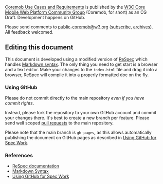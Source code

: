 [Coremob Use Cases and Requirements](http://coremob.github.com/coremob-ucr/index.html) is published by the [W3C Core Mobile Web Platform Community Group](http://coremob.org) (Coremob, for short) as an CG Draft. Development happens on GitHub.

Please send comments to [public-coremob@w3.org](mailto:public-coremob@w3.org?subject=[coremob-ucr]) ([subscribe](mailto:public-coremob-request@w3.org), [archives](http://lists.w3.org/Archives/Public/public-coremob/)). All feedback welcomed.

Editing this document
---------------------

This document is developed using a modified version of [ReSpec][respec] which handles [Markdown syntax][md]. The only thing you need to get start is a browser and a text editor. Make your changes to the `index.html` file and drag it into a browser, ReSpec will compile it into a properly formatted doc on the fly.

### Using GitHub

Please do not commit directly to the main repository _even if you have commit rights_.

Instead, please fork the repository to your own GitHub account and commit your changes there. It's best to create a new branch per feature. Please send well scoped [pull requests][pr] to the main repository.

Please note that the main branch is `gh-pages`, as this allows automatically publishing the document on GitHub pages as described in [Using GitHub for Spec Work][specs-on-github].

### References

* [ReSpec documentation][respec]
* [Markdown Syntax][md]
* [Using GitHub for Spec Work][specs-on-github]

[respec]: http://dev.w3.org/2009/dap/ReSpec.js/documentation.html
[md]: http://daringfireball.net/projects/markdown/
[specs-on-github]: http://tobie.github.com/specs-on-github/
[pr]: https://help.github.com/articles/using-pull-requests